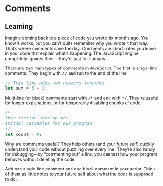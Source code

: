 <style>
code, pre {
  font-size: 0.9rem;
}
</style>

# Comments

## Learning
Imagine coming back to a piece of code you wrote six months ago. You know it works, but you can’t quite remember why you wrote it that way. That’s where comments save the day. Comments are short notes you leave in your code that explain what’s happening. The JavaScript engine completely ignores them—they’re just for humans.

There are two main types of comments in JavaScript. The first is single-line comments. They begin with ```//``` and run to the end of the line:
```js
// This line adds two numbers together
let sum = 5 + 3;
```

Multi-line (or block) comments start with ```/*``` and end with ```*/```. They're useful for longer explanations, or for temporarily disabling chunks of code:
```js
/*
This section sets up the
initial variables for our program
*/
let count = 0;
```
Why are comments useful? They help others (and your future self) quickly understand your code without puzzling over every line. They’re also handy for debugging—by “commenting out” a line, you can test how your program behaves without deleting the code.

Add one single-line comment and one block comment in your script. Think of them as little notes to your future self about what the code is supposed to do.